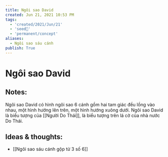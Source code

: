 ```yaml
---
title: Ngôi sao David
created: Jun 21, 2021 10:53 PM
tags:
  - 'created/2021/Jun/21'
  - 'seed🥜'
  - 'permanent/concept'
aliases:
  - Ngôi sao sáu cánh
publish: True
---
```

# Ngôi sao David

## Notes:
Ngôi sao David có hình ngôi sao 6 cánh gồm hai tam giác đều lồng vào nhau, một hình hướng lên trên, một hình hướng xuông dưới. Ngôi sao David là biểu tượng của [[Người Do Thái]], là biểu tượng trên lá cờ của nhà nước Do Thái.

## Ideas & thoughts:
- [[Ngôi sao sáu cánh gộp từ 3 số 6]]


